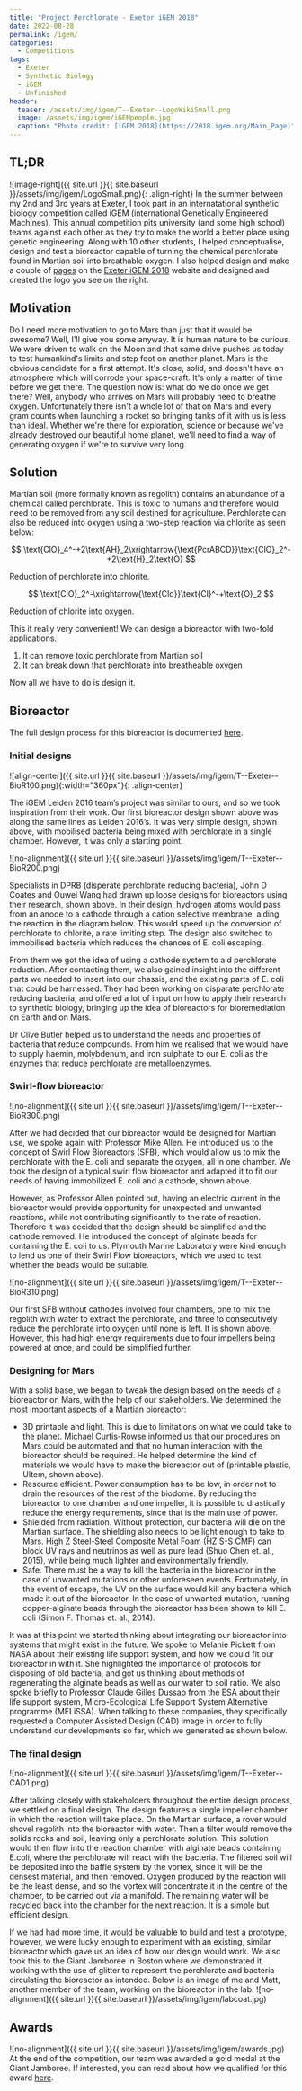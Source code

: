 ```yaml
---
title: "Project Perchlorate - Exeter iGEM 2018"
date: 2022-08-28
permalink: /igem/
categories:
  - Competitions
tags:
  - Exeter
  - Synthetic Biology
  - iGEM
  - Unfinished
header:
  teaser: /assets/img/igem/T--Exeter--LogoWikiSmall.png
  image: /assets/img/igem/iGEMpeople.jpg
  caption: "Photo credit: [iGEM 2018](https://2018.igem.org/Main_Page)"
---
```


<script src="https://polyfill.io/v3/polyfill.min.js?features=es6"></script> <script src="https://cdn.mathjax.org/mathjax/latest/MathJax.js?config=TeX-AMS-MML_HTMLorMML" type="text/javascript"></script> 

## TL;DR
![image-right]({{ site.url }}{{ site.baseurl }}/assets/img/igem/LogoSmall.png){: .align-right}
In the summer between my 2nd and 3rd years at Exeter, I took part in an internatational synthetic biology competition called iGEM (international Genetically Engineered Machines). This annual competition pits university (and some high school) teams against each other as they try to make the world a better place using genetic engineering. Along with 10 other students, I helped conceptualise, design and test a bioreactor capable of turning the chemical perchlorate found in Martian soil into breathable oxygen. I also helped design and make a couple of [pages](http://2018.igem.org/Team:Exeter/HP/Bioreactor) on the [Exeter iGEM 2018](http://2018.igem.org/Team:Exeter/Description) website and designed and created the logo you see on the right.

## Motivation
Do I need more motivation to go to Mars than just that it would be awesome? Well, I'll give you some anyway. It is human nature to be curious. We were driven to walk on the Moon and that same drive pushes us today to test humankind's limits and step foot on another planet. Mars is the obvious candidate for a first attempt. It's close, solid, and doesn't have an atmosphere which will corrode your space-craft. It's only a matter of time before we get there. The question now is: what do we do once we get there? Well, anybody who arrives on Mars will probably need to breathe oxygen. Unfortunately there isn't a whole lot of that on Mars and every gram counts when launching a rocket so bringing tanks of it with us is less than ideal. Whether we're there for exploration, science or because we've already destroyed our beautiful home planet, we'll need to find a way of generating oxygen if we're to survive very long.

## Solution
Martian soil (more formally known as regolith) contains an abundance of a chemical called perchlorate. This is toxic to humans and therefore would need to be removed from any soil destined for agriculture. Perchlorate can also be reduced into oxygen using a two-step reaction via chlorite as seen below:

$$
\text{ClO}_4^-+2\text{AH}_2\xrightarrow{\text{PcrABCD}}\text{ClO}_2^-+2\text{H}_2\text{O}
$$

Reduction of perchlorate into chlorite.

$$
\text{ClO}_2^-\xrightarrow{\text{Cld}}\text{Cl}^-+\text{O}_2
$$

Reduction of chlorite into oxygen.

This it really very convenient! We can design a bioreactor with two-fold applications.
 1. It can remove toxic perchlorate from Martian soil
 2. It can break down that perchlorate into breatheable oxygen

Now all we have to do is design it.

## Bioreactor

The full design process for this bioreactor is documented [here](http://2018.igem.org/Team:Exeter/HP/Bioreactor).

### Initial designs
![align-center]({{ site.url }}{{ site.baseurl }}/assets/img/igem/T--Exeter--BioR100.png){:width="360px"}{: .align-center}

The iGEM Leiden 2016 team’s project was similar to ours, and so we took inspiration from their work. Our first bioreactor design shown above was along the same lines as Leiden 2016’s. It was very simple design, shown above, with mobilised bacteria being mixed with perchlorate in a single chamber. However, it was only a starting point.

![no-alignment]({{ site.url }}{{ site.baseurl }}/assets/img/igem/T--Exeter--BioR200.png)

Specialists in DPRB (disperate perchlorate reducing bacteria), John D Coates and Ouwei Wang had drawn up loose designs for bioreactors using their research, shown above. In their design, hydrogen atoms would pass from an anode to a cathode through a cation selective membrane, aiding the reaction in the diagram below. This would speed up the conversion of perchlorate to chlorite, a rate limiting step. The design also switched to immobilised bacteria which reduces the chances of E. coli escaping.

From them we got the idea of using a cathode system to aid perchlorate reduction. After contacting them, we also gained insight into the different parts we needed to insert into our chassis, and the existing parts of E. coli that could be harnessed. They had been working on disparate perchlorate reducing bacteria, and offered a lot of input on how to apply their research to synthetic biology, bringing up the idea of bioreactors for bioremediation on Earth and on Mars.

Dr Clive Butler helped us to understand the needs and properties of bacteria that reduce compounds. From him we realised that we would have to supply haemin, molybdenum, and iron sulphate to our E. coli as the enzymes that reduce perchlorate are metalloenzymes.

### Swirl-flow bioreactor
![no-alignment]({{ site.url }}{{ site.baseurl }}/assets/img/igem/T--Exeter--BioR300.png)

After we had decided that our bioreactor would be designed for Martian use, we spoke again with Professor Mike Allen. He introduced us to the concept of Swirl Flow Bioreactors (SFB), which would allow us to mix the perchlorate with the E. coli and separate the oxygen, all in one chamber. We took the design of a typical swirl flow bioreactor and adapted it to fit our needs of having immobilized E. coli and a cathode, shown above.

However, as Professor Allen pointed out, having an electric current in the bioreactor would provide opportunity for unexpected and unwanted reactions, while not contributing significantly to the rate of reaction. Therefore it was decided that the design should be simplified and the cathode removed. He introduced the concept of alginate beads for containing the E. coli to us. Plymouth Marine Laboratory were kind enough to lend us one of their Swirl Flow bioreactors, which we used to test whether the beads would be suitable.

![no-alignment]({{ site.url }}{{ site.baseurl }}/assets/img/igem/T--Exeter--BioR310.png)

Our first SFB without cathodes involved four chambers, one to mix the regolith with water to extract the perchlorate, and three to consecutively reduce the perchlorate into oxygen until none is left. It is shown above. However, this had high energy requirements due to four impellers being powered at once, and could be simplified further.

### Designing for Mars
With a solid base, we began to tweak the design based on the needs of a bioreactor on Mars, with the help of our stakeholders. We determined the most important aspects of a Martian bioreactor:
 -  3D printable and light. This is due to limitations on what we could take to the planet. Michael Curtis-Rowse informed us that our procedures on Mars could be automated and that no human interaction with the bioreactor should be required. He helped determine the kind of materials we would have to make the bioreactor out of (printable plastic, Ultem, shown above).
 -  Resource efficient. Power consumption has to be low, in order not to drain the resources of the rest of the biodome. By reducing the bioreactor to one chamber and one impeller, it is possible to drastically reduce the energy requirements, since that is the main use of power.
 -  Shielded from radiation. Without protection, our bacteria will die on the Martian surface. The shielding also needs to be light enough to take to Mars. High Z Steel-Steel Composite Metal Foam (HZ S-S CMF) can block UV rays and neutrinos as well as pure lead (Shuo Chen et. al., 2015), while being much lighter and environmentally friendly.
 -  Safe. There must be a way to kill the bacteria in the bioreactor in the case of unwanted mutations or other unforeseen events. Fortunately, in the event of escape, the UV on the surface would kill any bacteria which made it out of the bioreactor. In the case of unwanted mutation, running copper-alginate beads through the bioreactor has been shown to kill E. coli (Simon F. Thomas et. al., 2014).

It was at this point we started thinking about integrating our bioreactor into systems that might exist in the future. We spoke to Melanie Pickett from NASA about their existing life support system, and how we could fit our bioreactor in with it. She highlighted the importance of protocols for disposing of old bacteria, and got us thinking about methods of regenerating the alginate beads as well as our water to soil ratio. We also spoke briefly to Professor Claude Gilles Dussap from the ESA about their life support system, Micro-Ecological Life Support System Alternative programme (MELiSSA). When talking to these companies, they specifically requested a Computer Assisted Design (CAD) image in order to fully understand our developments so far, which we generated as shown below. 

### The final design
![no-alignment]({{ site.url }}{{ site.baseurl }}/assets/img/igem/T--Exeter--CAD1.png)

After talking closely with stakeholders throughout the entire design process, we settled on a final design. The design features a single impeller chamber in which the reaction will take place. On the Martian surface, a rover would shovel regolith into the bioreactor with water. Then a filter would remove the solids rocks and soil, leaving only a perchlorate solution. This solution would then flow into the reaction chamber with alginate beads containing E.coli, where the perchlorate will react with the bacteria. The filtered soil will be deposited into the baffle system by the vortex, since it will be the densest material, and then removed. Oxygen produced by the reaction will be the least dense, and so the vortex will concentrate it in the centre of the chamber, to be carried out via a manifold. The remaining water will be recycled back into the chamber for the next reaction. It is a simple but efficient design.

If we had had more time, it would be valuable to build and test a prototype, however, we were lucky enough to experiment with an existing, similar bioreactor which gave us an idea of how our design would work. We also took this to the Giant Jamboree in Boston where we demonstrated it working with the use of glitter to represent the perchlorate and bacteria circulating the bioreactor as intended. Below is an image of me and Matt, another member of the team, working on the bioreactor in the lab.
![no-alignment]({{ site.url }}{{ site.baseurl }}/assets/img/igem/labcoat.jpg)

## Awards
![no-alignment]({{ site.url }}{{ site.baseurl }}/assets/img/igem/awards.jpg)
At the end of the competition, our team was awarded a gold medal at the Giant Jamboree. If interested, you can read about how we qualified for this award [here](https://2018.igem.org/Team:Exeter/Medals).







